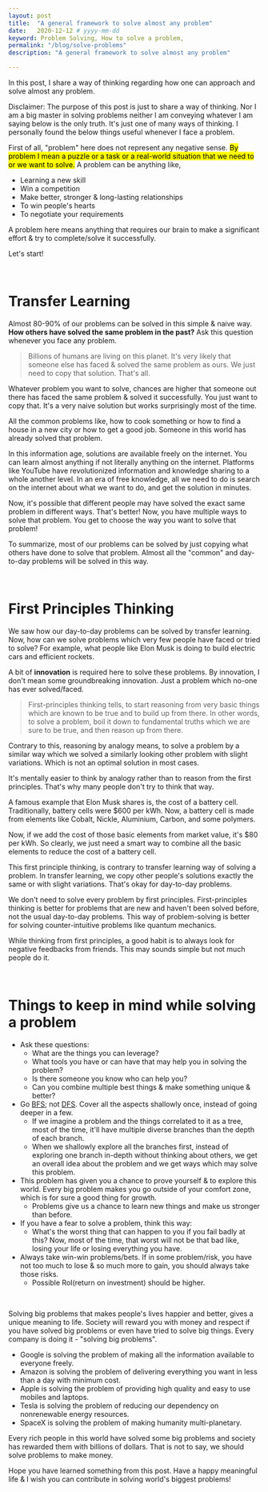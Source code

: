 ```yaml
---
layout: post
title:  "A general framework to solve almost any problem"
date:   2020-12-12 # yyyy-mm-dd
keyword: Problem Solving, How to solve a problem,  
permalink: "/blog/solve-problems"
description: "A general framework to solve almost any problem"

---
```


In this post, I share a way of thinking regarding how one can approach and solve almost any problem.

Disclaimer: The purpose of this post is just to share a way of thinking. Nor I am a big master in solving problems neither I am conveying whatever I am saying below is the only truth. It's just one of many ways of thinking. 
I personally found the below things useful whenever I face a problem.

First of all, "problem" here does not represent any negative sense. <mark>By problem I mean a puzzle or a task or a real-world situation that we need to or we want to solve.</mark>
A problem can be anything like, 
- Learning a new skill
- Win a competition
- Make better, stronger & long-lasting relationships
- To win people's hearts
- To negotiate your requirements

A problem here means anything that requires our brain to make a significant effort & try to complete/solve it successfully.

Let's start!

<br/>

# Transfer Learning

Almost 80-90% of our problems can be solved in this simple & naive way. <b>How others have solved the same problem in the past?</b> Ask this question whenever you face any problem. 

> Billions of humans are living on this planet. It's very likely that someone else has faced & solved the same problem as ours. We just need to copy that solution. That's all.

Whatever problem you want to solve, chances are higher that someone out there has faced the same problem & solved it successfully. You just want to copy that. 
It's a very naive solution but works surprisingly most of the time.

All the common problems like, how to cook something or how to find a house in a new city or how to get a good job. Someone in this world has already solved that problem.

In this information age, solutions are available freely on the internet. You can learn almost anything if not literally anything on the internet. Platforms like YouTube have revolutionized information and knowledge sharing to a whole another level.
In an era of free knowledge, all we need to do is search on the internet about what we want to do, and get the solution in minutes.

Now, it's possible that different people may have solved the exact same problem in different ways. That's better! Now, you have multiple ways to solve that problem. You get to choose the way you want to solve that problem!

To summarize, most of our problems can be solved by just copying what others have done to solve that problem. 
Almost all the "common" and day-to-day problems will be solved in this way. 

<br/>
    
# First Principles Thinking

We saw how our day-to-day problems can be solved by transfer learning. Now, how can we solve problems which very few people have faced or tried to solve? For example, what people like Elon Musk is doing to build electric cars and efficient rockets.

A bit of <b>innovation</b> is required here to solve these problems. By innovation, I don't mean some groundbreaking innovation. Just a problem which no-one has ever solved/faced.

> First-principles thinking tells, to start reasoning from very basic things which are known to be true and to build up from there.
In other words, to solve a problem, boil it down to fundamental truths which we are sure to be true, and then reason up from there. 

Contrary to this, reasoning by analogy means, to solve a problem by a similar way which we solved a similarly looking other problem with slight variations. Which is not an optimal solution in most cases.

It's mentally easier to think by analogy rather than to reason from the first principles. That's why many people don't try to think that way.  

A famous example that Elon Musk shares is, the cost of a battery cell. Traditionally, battery cells were $600 per kWh. Now, a battery cell is made from elements like Cobalt, Nickle, Aluminium, Carbon, and some polymers. 

Now, if we add the cost of those basic elements from market value, it's $80 per kWh. So clearly, we just need a smart way to combine all the basic elements to reduce the cost of a battery cell.

This first principle thinking, is contrary to transfer learning way of solving a problem. In transfer learning, we copy other people's solutions exactly the same or with slight variations. That's okay for day-to-day problems.

We don't need to solve every problem by first principles. First-principles thinking is better for problems that are new and haven't been solved before, not the usual day-to-day problems. This way of problem-solving is better for solving counter-intuitive problems like quantum mechanics.

While thinking from first principles, a good habit is to always look for negative feedbacks from friends. This may sounds simple but not much people do it.

<br/>

# Things to keep in mind while solving a problem

- Ask these questions:
    - What are the things you can leverage? 
    - What tools you have or can have that may help you in solving the problem?
    - Is there someone you know who can help you?
    - Can you combine multiple best things & make something unique & better?
- Go [BFS](https://en.wikipedia.org/wiki/Breadth-first_search); not [DFS](https://en.wikipedia.org/wiki/Depth-first_search). Cover all the aspects shallowly once, instead of going deeper in a few.
    - If we imagine a problem and the things correlated to it as a tree, most of the time, it'll have multiple diverse branches than the depth of each branch.
    - When we shallowly explore all the branches first, instead of exploring one branch in-depth without thinking about others, we get an overall idea about the problem and we get ways which may solve this problem.
- This problem has given you a chance to prove yourself & to explore this world. Every big problem makes you go outside of your comfort zone, which is for sure a good thing for growth.
    - Problems give us a chance to learn new things and make us stronger than before.
- If you have a fear to solve a problem, think this way:
    - What's the worst thing that can happen to you if you fail badly at this? Now, most of the time, that worst will not be that bad like, losing your life or losing everything you have.
- Always take win-win problems/bets. If in some problem/risk, you have not too much to lose & so much more to gain, you should always take those risks.
    - Possible RoI(return on investment) should be higher.
    
<br/>
    
Solving big problems that makes people's lives happier and better, gives a unique meaning to life.
Society will reward you with money and respect if you have solved big problems or even have tried to solve big things. Every company is doing it - "solving big problems". 
- Google is solving the problem of making all the information available to everyone freely.
- Amazon is solving the problem of delivering everything you want in less than a day with minimum cost.
- Apple is solving the problem of providing high quality and easy to use mobiles and laptops.
- Tesla is solving the problem of reducing our dependency on nonrenewable energy resources.  
- SpaceX is solving the problem of making humanity multi-planetary.

Every rich people in this world have solved some big problems and society has rewarded them with billions of dollars. That is not to say, we should solve problems to make money.

Hope you have learned something from this post. Have a happy meaningful life & I wish you can contribute in solving world's biggest problems!
